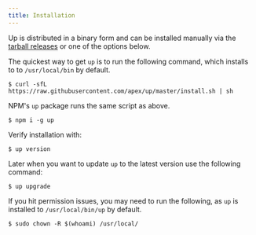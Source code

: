 ```yaml
---
title: Installation
---
```


Up is distributed in a binary form and can be installed manually via the [tarball releases](https://github.com/apex/up/releases) or one of the options below.

The quickest way to get `up` is to run the following command, which installs to to `/usr/local/bin` by default.

```
$ curl -sfL https://raw.githubusercontent.com/apex/up/master/install.sh | sh
```

NPM's `up` package runs the same script as above.

```
$ npm i -g up
```

Verify installation with:

```
$ up version
```

Later when you want to update `up` to the latest version use the following command:

```
$ up upgrade
```

If you hit permission issues, you may need to run the following, as `up` is installed to `/usr/local/bin/up` by default.

```
$ sudo chown -R $(whoami) /usr/local/
```
